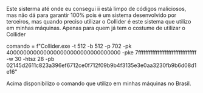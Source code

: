 Este sisterma até onde eu consegui ii está limpo de códigos maliciosos, mas não dá para garantir 100% pois é um sistema desenvolvido por terceiros, mas quando preciso utilizar o Collider é este sistema que utilizo em minhas máquinas. Apenas para quem já tem o costume de utilizar o Collider

comando = f"Collider.exe -t 512 -b 512 -p 702 -pk 4000000000000000000000000000000000 -pke 7fffffffffffffffffffffffffffffffff -w 30 -htsz 28 -pb  02145d2611c823a396ef6712ce0f712f09b9b4f3135e3e0aa3230fb9b6d08d1e16" 

Acima disponibilizo o comando que utilizo em minhas máquinas no Brasil.
